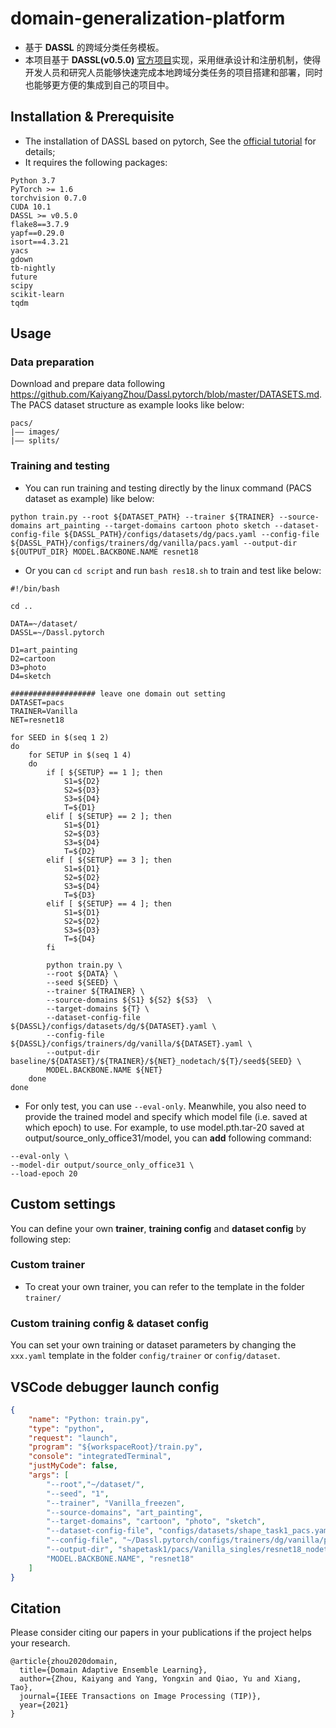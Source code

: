 # domain-generalization-platform
- 基于 **DASSL** 的跨域分类任务模板。
- 本项目基于 **DASSL(v0.5.0)** [官方项目](https://github.com/KaiyangZhou/Dassl.pytorch)实现，采用继承设计和注册机制，使得开发人员和研究人员能够快速完成本地跨域分类任务的项目搭建和部署，同时也能够更方便的集成到自己的项目中。

## Installation & Prerequisite
- The installation of DASSL based on pytorch, See the [official tutorial](https://github.com/KaiyangZhou/Dassl.pytorch#installation) for details;
- It requires the following packages:
```
Python 3.7
PyTorch >= 1.6
torchvision 0.7.0
CUDA 10.1
DASSL >= v0.5.0
flake8==3.7.9
yapf==0.29.0
isort==4.3.21
yacs
gdown
tb-nightly
future
scipy
scikit-learn
tqdm
```

## Usage
### Data preparation
Download and prepare data following https://github.com/KaiyangZhou/Dassl.pytorch/blob/master/DATASETS.md. The PACS dataset structure as example looks like below:
```
pacs/
|–– images/
|–– splits/
```
### Training and testing
- You can run training and testing directly by the linux command (PACS dataset as example) like below:
```
python train.py --root ${DATASET_PATH} --trainer ${TRAINER} --source-domains art_painting --target-domains cartoon photo sketch --dataset-config-file ${DASSL_PATH}/configs/datasets/dg/pacs.yaml --config-file ${DASSL_PATH}/configs/trainers/dg/vanilla/pacs.yaml --output-dir ${OUTPUT_DIR} MODEL.BACKBONE.NAME resnet18
```
- Or you can ``cd script`` and run ``bash res18.sh`` to train and test like below: 
``` shell
#!/bin/bash

cd ..

DATA=~/dataset/
DASSL=~/Dassl.pytorch

D1=art_painting
D2=cartoon
D3=photo
D4=sketch

################### leave one domain out setting
DATASET=pacs
TRAINER=Vanilla
NET=resnet18

for SEED in $(seq 1 2)
do
    for SETUP in $(seq 1 4)
    do
        if [ ${SETUP} == 1 ]; then
            S1=${D2}
            S2=${D3}
            S3=${D4}
            T=${D1}
        elif [ ${SETUP} == 2 ]; then
            S1=${D1}
            S2=${D3}
            S3=${D4}
            T=${D2}
        elif [ ${SETUP} == 3 ]; then
            S1=${D1}
            S2=${D2}
            S3=${D4}
            T=${D3}
        elif [ ${SETUP} == 4 ]; then
            S1=${D1}
            S2=${D2}
            S3=${D3}
            T=${D4}
        fi
        
        python train.py \
        --root ${DATA} \
        --seed ${SEED} \
        --trainer ${TRAINER} \
        --source-domains ${S1} ${S2} ${S3}  \
        --target-domains ${T} \
        --dataset-config-file ${DASSL}/configs/datasets/dg/${DATASET}.yaml \
        --config-file ${DASSL}/configs/trainers/dg/vanilla/${DATASET}.yaml \
        --output-dir baseline/${DATASET}/${TRAINER}/${NET}_nodetach/${T}/seed${SEED} \
        MODEL.BACKBONE.NAME ${NET}
    done
done

```
- For only test, you can use ``--eval-only``. Meanwhile, you also need to provide the trained model and specify which model file (i.e. saved at which epoch) to use. For example, to use model.pth.tar-20 saved at output/source_only_office31/model, you can **add** following command:
```
--eval-only \
--model-dir output/source_only_office31 \
--load-epoch 20
```

## Custom settings
You can define your own **trainer**, **training config** and **dataset config** by following step:

### Custom trainer
- To creat your own trainer, you can refer to the template in the folder ``trainer/``

### Custom training config & dataset config
You can set your own training or dataset parameters by changing the ``xxx.yaml`` template in the folder ``config/trainer`` or ``config/dataset``.

## VSCode debugger launch config
``` json
{
    "name": "Python: train.py",
    "type": "python",
    "request": "launch",
    "program": "${workspaceRoot}/train.py",
    "console": "integratedTerminal",
    "justMyCode": false,
    "args": [
        "--root","~/dataset/",
        "--seed", "1",
        "--trainer", "Vanilla_freezen",
        "--source-domains", "art_painting",
        "--target-domains", "cartoon", "photo", "sketch",
        "--dataset-config-file", "configs/datasets/shape_task1_pacs.yaml",
        "--config-file", "~/Dassl.pytorch/configs/trainers/dg/vanilla/pacs.yaml",       
        "--output-dir", "shapetask1/pacs/Vanilla_singles/resnet18_nodetach/random/art_painting/seed1",
        "MODEL.BACKBONE.NAME", "resnet18" 
    ]
}
```

## Citation
Please consider citing our papers in your publications if the project helps your research.
```
@article{zhou2020domain,
  title={Domain Adaptive Ensemble Learning},
  author={Zhou, Kaiyang and Yang, Yongxin and Qiao, Yu and Xiang, Tao},
  journal={IEEE Transactions on Image Processing (TIP)},
  year={2021}
}
```



